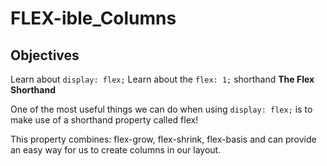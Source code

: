 # FLEX-ible_Columns

## Objectives
Learn about ```display: flex;```
Learn about the ```flex: 1;``` shorthand 
**The Flex Shorthand**

One of the most useful things we can do when using `display: flex;` is to make use of a shorthand property called flex!

This property combines: flex-grow, flex-shrink, flex-basis and can provide an easy way for us to create columns in our layout.
